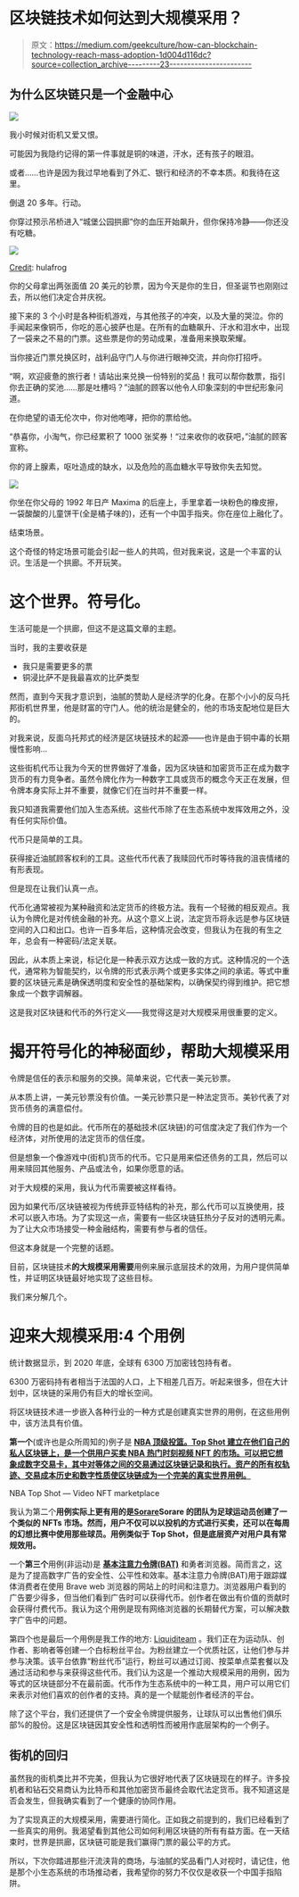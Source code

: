 # 区块链技术如何达到大规模采用？

> 原文：<https://medium.com/geekculture/how-can-blockchain-technology-reach-mass-adoption-1d004d116dc?source=collection_archive---------23----------------------->

## 为什么区块链只是一个金融中心

![](img/20086e41846fe1bff8d9e627dad2c9d8.png)

我小时候对街机又爱又恨。

可能因为我隐约记得的第一件事就是铜的味道，汗水，还有孩子的眼泪。

或者……也许是因为我过早地看到了外汇、银行和经济的不幸本质。和我待在这里。

倒退 20 多年。行动。

你穿过预示吊桥进入“城堡公园拱廊”你的血压开始飙升，但你保持冷静——你还没有吃糖。

![](img/2d906dd32e279680291b5b24ef986990.png)

[Credit](https://hulafrog.com/san-fernando-valley-west-ca/sherman-oaks-castle-park-b/): hulafrog

你的父母拿出两张面值 20 美元的钞票，因为今天是你的生日，但圣诞节也刚刚过去，所以他们决定合并庆祝。

接下来的 3 个小时是各种街机游戏，与其他孩子的冲突，以及大量的哭泣。你的手闻起来像铜币，你吃的恶心披萨也是。在所有的血糖飙升、汗水和泪水中，出现了一袋来之不易的门票。这些票是你的劳动成果，准备用来换取荣耀。

当你接近门票兑换区时，战利品守门人与你进行眼神交流，并向你打招呼。

“啊，欢迎疲惫的旅行者！请站出来兑换一份特别的奖品！我可以帮你数票，指引你去正确的奖池……那是吐槽吗？”油腻的顾客以他令人印象深刻的中世纪形象问道。

在你绝望的语无伦次中，你对他咆哮，把你的票给他。

“恭喜你，小淘气，你已经累积了 1000 张奖券！“过来收你的收获吧，”油腻的顾客宣称。

你的肾上腺素，呕吐造成的缺水，以及危险的高血糖水平导致你失去知觉。

![](img/b179343e7b4d6e67dc1545c30d793433.png)

你坐在你父母的 1992 年日产 Maxima 的后座上，手里拿着一块粉色的橡皮擦，一袋酸酸的儿童饼干(全是橘子味的)，还有一个中国手指夹。你在座位上融化了。

结束场景。

这个奇怪的特定场景可能会引起一些人的共鸣，但对我来说，这是一个丰富的认识。生活是一个拱廊。不开玩笑。

# 这个世界。符号化。

生活可能是一个拱廊，但这不是这篇文章的主题。

当时，我的主要收获是

*   我只是需要更多的票
*   铜浸比萨不是我最喜欢的比萨类型

然而，直到今天我才意识到，油腻的赞助人是经济学的化身。在那个小小的反乌托邦街机世界里，他是财富的守门人。他的统治是健全的，他的市场支配地位是巨大的。

对我来说，反面乌托邦式的经济是区块链技术的起源——也许是由于铜中毒的长期慢性影响…

这些街机代币让我为今天的世界做好了准备，因为区块链和加密货币正在成为数字货币的有力竞争者。虽然令牌化作为一种数字工具或货币的概念今天正在发展，但令牌本身实际上并不重要，就像它们在当时并不重要一样。

我只知道我需要他们加入生态系统。这些代币除了在生态系统中发挥效用之外，没有任何实际价值。

代币只是简单的工具。

获得接近油腻顾客权利的工具。这些代币代表了我赎回代币时等待我的沮丧情绪的有形表现。

但是现在让我们认真一点。

代币化通常被视为某种融资和法定货币的终极方法。我有一个轻微的相反观点。我认为令牌化是对传统金融的补充。从这个意义上说，法定货币将永远是参与区块链空间的入口和出口。也许一百多年后，这种情况会改变，但我认为在我的有生之年，总会有一种密码/法定关联。

因此，从本质上来说，标记化是一种表示双方达成一致的方式。这种情况的一个迭代，通常称为智能契约，以令牌的形式表示两个或更多实体之间的承诺。等式中重要的区块链元素是确保透明度和安全性的基础架构，以确保契约得到维护。把它想象成一个数字调解器。

这是我对区块链和代币的外行定义——我觉得这是对大规模采用很重要的定义。

# 揭开符号化的神秘面纱，帮助大规模采用

令牌是信任的表示和服务的交换。简单来说，它代表一美元钞票。

从本质上讲，一美元钞票没有价值。一美元钞票只是一种法定货币。美钞代表了对货币债务的满意偿付。

令牌的目的也是如此。代币所在的基础技术(区块链)的可信度决定了我们作为一个经济体，对所使用的法定货币的信任度。

但是想象一个像游戏中(街机)货币的代币。它只是用来偿还债务的工具，然后可以用来赎回其他服务、产品或法令，如果你愿意的话。

对于大规模的采用，我认为代币需要被这样看待。

因为如果代币/区块链被视为传统菲亚特结构的补充，那么代币可以互换使用，技术可以嵌入市场。为了实现这一点，需要有一些区块链狂热分子反对的透明元素。为了让大众市场接受一种金融结构，需要有参与者的信任。

但这本身就是一个完整的话题。

目前，区块链技术**的大规模采用需要**用例来展示底层技术的效用，为用户提供简单性，并证明区块链最好地实现了这些目标。

我们来分解几个。

# 迎来大规模采用:4 个用例

统计数据显示，到 2020 年底，全球有 6300 万加密钱包持有者。

6300 万密码持有者相当于法国的人口，上下相差几百万。听起来很多，但在大计划中，区块链的采用仍有巨大的增长空间。

将区块链技术进一步嵌入各种行业的一种方式是创建真实世界的用例，在这些用例中，该方法具有价值。

**第一个**(或许也是众所周知的)例子是 [**NBA 顶级投篮。Top Shot 建立在他们自己的私人区块链上，是一个供用户买卖 NBA 热门时刻视频 NFT 的市场。可以把它想象成数字交易卡，其中对等体之间的交易通过区块链记录和执行。资产的所有权轨迹、交易成本历史和数字性质使区块链成为一个完美的真实世界用例。**](https://nbatopshot.com/)

NBA Top Shot — Video NFT marketplace

我认为第二个**用例实际上更有用的是[**Sorare**](https://sorare.com/)Sorare 的团队为足球运动员创建了一个类似的 NFTs 市场。然而，用户不仅可以以投机的方式进行买卖，还可以在每周的幻想比赛中使用那些球员。用例类似于 Top Shot，但是底层资产对用户具有常规效用。**

一个**第三个**用例(非运动)是 [**基本注意力令牌(BAT)**](https://basicattentiontoken.org/) 和勇者浏览器。简而言之，这是为了提高数字广告的安全性、公平性和效率。基本注意力令牌(BAT)用于跟踪媒体消费者在使用 Brave web 浏览器的网站上的时间和注意力。浏览器用户看到的广告要少得多，但当他们看到广告时可以获得代币。创作者在做出有价值的贡献时会获得付费代币。我认为这个用例是现有网络浏览器的长期替代方案，可以解决数字广告中的问题。

第四个也是最后一个用例是我工作的地方: [Liquiditeam](https://www.liquidi.team/) 。我们正在为运动队、创作者、影响者等创建一个白标粉丝平台。为粉丝建立一个优质社区，让他们参与并参与决策。该平台依靠“粉丝代币”运行，粉丝可以通过订阅、按菜单点菜套餐以及通过活动和参与来获得这些代币。我们认为这是一个推动大规模采用的用例，因为等式的区块链部分不在最前面。代币作为生态系统中的一种工具，用户可以用它们来表示对他们喜欢的创作者的支持。真的是一个赋能创作者经济的平台。

除了这个平台，我们还提供了一个安全令牌提供服务，让球队可以出售他们俱乐部%的股份。这是区块链因其安全性和透明性而被用作底层架构的一个例子。

## 街机的回归

虽然我的街机类比并不完美，但我认为它很好地代表了区块链现在的样子。许多投机者和钻石交易商认为比特币和其他加密货币最终会取代法定货币。我不知道这是否会发生，但我确实看到了一个健康的协同作用。

为了实现真正的大规模采用，需要进行简化。正如我之前提到的，我们已经看到了一些真实的用例。我渴望看到其他公司如何利用区块链的所有有益方面。在一天结束时，世界是拱廊，区块链可能是我们赢得门票的最公平的方式。

所以，下次你踏进那些汗流浃背的商场，与油腻的奖品看门人对视时，请记住，他是那个小生态系统的市场推动者，我希望你的努力不仅仅是收获一个中国手指陷阱。